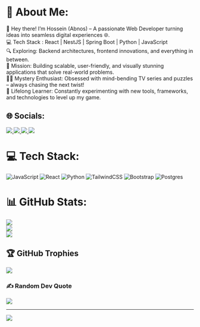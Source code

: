 # 💫 About Me:
👋 Hey there! I’m Hossein (Abnos) – A passionate Web Developer turning ideas into seamless digital experiences 🌐.  <br>💻 Tech Stack : React | NestJS | Spring Boot | Python | JavaScript  <br>🔍 Exploring: Backend architectures, frontend innovations, and everything in between.  <br>🎯 Mission: Building scalable, user-friendly, and visually stunning applications that solve real-world problems.<br>🕵️‍♂️ Mystery Enthusiast: Obsessed with mind-bending TV series and puzzles – always chasing the next twist!  <br>🧠 Lifelong Learner: Constantly experimenting with new tools, frameworks, and technologies to level up my game.<br>


## 🌐 Socials:
<a href="https://instagram.com/hosseinn_heidary" target="_blank" rel="noopener noreferrer">
  <img src="https://img.shields.io/badge/Instagram-%23E4405F.svg?logo=Instagram&logoColor=white"/>
</a>
<a href="https://linkedin.com/in/hossein-heidary-00a928235" target="_blank" rel="noopener noreferrer">
  <img src="https://img.shields.io/badge/LinkedIn-%230077B5.svg?logo=linkedin&logoColor=white"/>
</a>
<a href="https://youtube.com/@pixel_phenomena" target="_blank" rel="noopener noreferrer">
  <img src="https://img.shields.io/badge/YouTube-%23FF0000.svg?logo=YouTube&logoColor=white"/>
</a>
<a href="mailto:abnos5525@gmail.com" target="_blank" rel="noopener noreferrer">
  <img src="https://img.shields.io/badge/Email-D14836?logo=gmail&logoColor=white"/>
</a>

# 💻 Tech Stack:
![JavaScript](https://img.shields.io/badge/javascript-%23323330.svg?style=for-the-badge&logo=javascript&logoColor=%23F7DF1E) 
![React](https://img.shields.io/badge/react-%2320232a.svg?style=for-the-badge&logo=react&logoColor=%2361DAFB) 
![Python](https://img.shields.io/badge/python-3670A0?style=for-the-badge&logo=python&logoColor=ffdd54) 
![TailwindCSS](https://img.shields.io/badge/tailwindcss-%2338B2AC.svg?style=for-the-badge&logo=tailwind-css&logoColor=white) 
![Bootstrap](https://img.shields.io/badge/bootstrap-%238511FA.svg?style=for-the-badge&logo=bootstrap&logoColor=white) 
![Postgres](https://img.shields.io/badge/postgres-%23316192.svg?style=for-the-badge&logo=postgresql&logoColor=white)

# 📊 GitHub Stats:
![](https://github-readme-stats.vercel.app/api?username=abnos5525&theme=radical&hide_border=false&include_all_commits=false&count_private=false)<br/>
![](https://nirzak-streak-stats.vercel.app/?user=abnos5525&theme=radical&hide_border=false)<br/>
![](https://github-readme-stats.vercel.app/api/top-langs/?username=abnos5525&theme=radical&hide_border=false&include_all_commits=false&count_private=false&layout=compact)

## 🏆 GitHub Trophies
![](https://github-profile-trophy.vercel.app/?username=abnos5525&theme=radical&no-frame=false&no-bg=false&margin-w=4)

### ✍️ Random Dev Quote
![](https://quotes-github-readme.vercel.app/api?type=horizontal&theme=radical)

---
[![](https://visitcount.itsvg.in/api?id=abnos5525&icon=0&color=5)](https://visitcount.itsvg.in)
